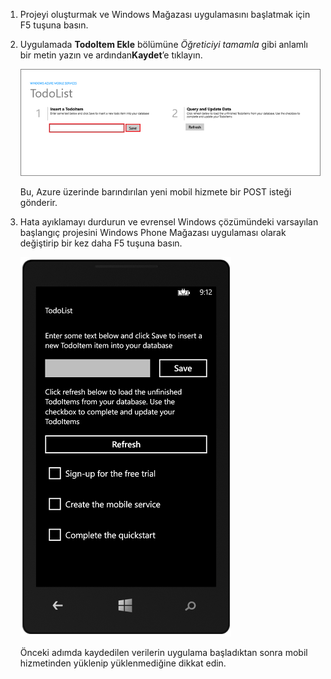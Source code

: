 
1. Projeyi oluşturmak ve Windows Mağazası uygulamasını başlatmak için F5 tuşuna basın.

2. Uygulamada **TodoItem Ekle** bölümüne *Öğreticiyi tamamla* gibi anlamlı bir metin yazın ve ardından**Kaydet**’e tıklayın.

    ![](./media/mobile-services-windows-universal-test-app/mobile-quickstart-startup.png)

    Bu, Azure üzerinde barındırılan yeni mobil hizmete bir POST isteği gönderir.

3. Hata ayıklamayı durdurun ve evrensel Windows çözümündeki varsayılan başlangıç projesini Windows Phone Mağazası uygulaması olarak değiştirip bir kez daha F5 tuşuna basın.

    ![](./media/mobile-services-windows-universal-test-app/mobile-quickstart-completed-wp8.png)
    
    Önceki adımda kaydedilen verilerin uygulama başladıktan sonra mobil hizmetinden yüklenip yüklenmediğine dikkat edin.

<!--HONumber=Sep16_HO3-->


